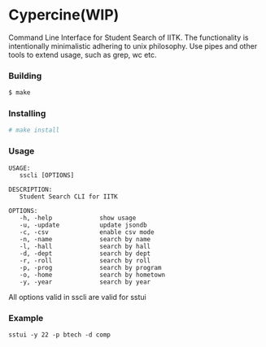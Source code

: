 # Cypercine(WIP)

Command Line Interface for Student Search of IITK.
The functionality is intentionally minimalistic adhering to unix philosophy.
Use pipes and other tools to extend usage, such as grep, wc etc.

### Building
```sh
$ make
```


### Installing
```sh
# make install
```

### Usage
```
USAGE:
   sscli [OPTIONS]

DESCRIPTION:
   Student Search CLI for IITK

OPTIONS:
   -h, -help             show usage
   -u, -update           update jsondb
   -c, -csv              enable csv mode
   -n, -name             search by name
   -l, -hall             search by hall
   -d, -dept             search by dept
   -r, -roll             search by roll
   -p, -prog             search by program
   -o, -home             search by hometown
   -y, -year             search by year
```

All options valid in sscli are valid for sstui

### Example
```
sstui -y 22 -p btech -d comp
```
